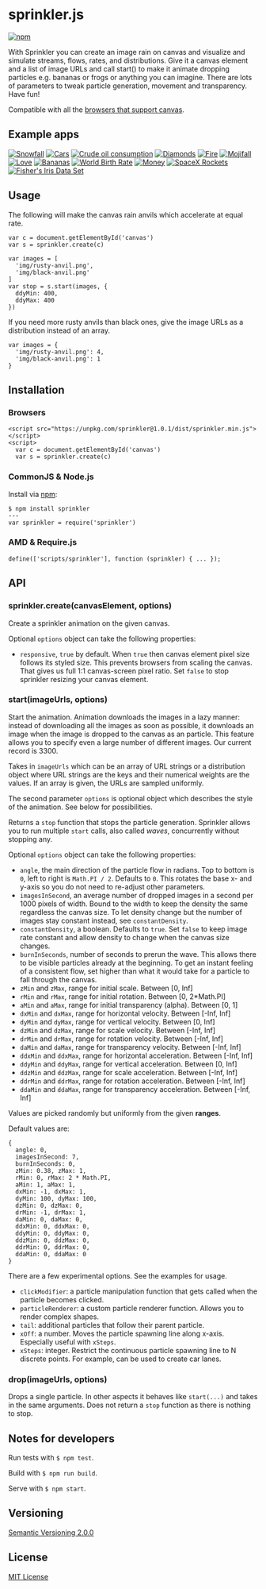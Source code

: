 # sprinkler.js

[![npm](https://badge.fury.io/js/sprinkler.svg)](https://badge.fury.io/js/sprinkler)

With Sprinkler you can create an image rain on canvas and visualize and simulate streams, flows, rates, and distributions. Give it a canvas element and a list of image URLs and call start() to make it animate dropping particles e.g. bananas or frogs or anything you can imagine. There are lots of parameters to tweak particle generation, movement and transparency. Have fun!

Compatible with all the [browsers that support canvas](http://caniuse.com/#feat=canvas).



## Example apps

[![Snowfall](examples/preview/snowfall2.png)](https://axelpale.github.io/sprinkler/examples/snowfall.html)
[![Cars](examples/preview/cars1.png)](https://axelpale.github.io/sprinkler/examples/cars.html)
[![Crude oil consumption](examples/preview/crudeoil1.png)](http://demo.akselipalen.com/crude-oil-consumption/)
[![Diamonds](examples/preview/diamonds1.png)](https://axelpale.github.io/sprinkler/examples/diamonds.html)
[![Fire](examples/preview/fire2.png)](https://axelpale.github.io/sprinkler/examples/fire.html)
[![Mojifall](examples/preview/mojifall1.png)](http://demo.akselipalen.com/mojifall-openmoji-emojitracker/)
[![Love](examples/preview/love2.png)](https://axelpale.github.io/sprinkler/examples/love.html)
[![Bananas](examples/preview/bananas3.png)](https://axelpale.github.io/sprinkler/examples/bananas.html)
[![World Birth Rate](examples/preview/births1.png)](http://births.akselipalen.com/)
[![Money](examples/preview/money1.png)](https://axelpale.github.io/sprinkler/examples/money.html)
[![SpaceX Rockets](examples/preview/rockets2.png)](https://axelpale.github.io/sprinkler/examples/rockets.html)
[![Fisher's Iris Data Set](examples/preview/iris3.png)](https://axelpale.github.io/sprinkler/examples/iris.html)


## Usage

The following will make the canvas rain anvils which accelerate at equal rate.

    var c = document.getElementById('canvas')
    var s = sprinkler.create(c)

    var images = [
      'img/rusty-anvil.png',
      'img/black-anvil.png'
    ]
    var stop = s.start(images, {
      ddyMin: 400,
      ddyMax: 400
    })

If you need more rusty anvils than black ones, give the image URLs as a distribution instead of an array.

    var images = {
      'img/rusty-anvil.png': 4,
      'img/black-anvil.png': 1
    }


## Installation

### Browsers

    <script src="https://unpkg.com/sprinkler@1.0.1/dist/sprinkler.min.js"></script>
    <script>
      var c = document.getElementById('canvas')
      var s = sprinkler.create(c)

### CommonJS & Node.js

Install via [npm](https://www.npmjs.com/package/sprinkler):

    $ npm install sprinkler
    ---
    var sprinkler = require('sprinkler')

### AMD & Require.js

    define(['scripts/sprinkler'], function (sprinkler) { ... });



## API

### sprinkler.create(canvasElement, options)

Create a sprinkler animation on the given canvas.

Optional `options` object can take the following properties:

- `responsive`, `true` by default. When `true` then canvas element pixel size follows its styled size. This prevents browsers from scaling the canvas. That gives us full 1:1 canvas-screen pixel ratio. Set `false` to stop sprinkler resizing your canvas element.


### start(imageUrls, options)

Start the animation. Animation downloads the images in a lazy manner: instead of downloading all the images as soon as possible, it downloads an image when the image is dropped to the canvas as an particle. This feature allows you to specify even a large number of different images. Our current record is 3300.

Takes in `imageUrls` which can be an array of URL strings or a distribution object where URL strings are the keys and their numerical weights are the values. If an array is given, the URLs are sampled uniformly.

The second parameter `options` is optional object which describes the style of the animation. See below for possibilities.

Returns a `stop` function that stops the particle generation. Sprinkler allows you to run multiple `start` calls, also called *waves*, concurrently without stopping any.

Optional `options` object can take the following properties:

- `angle`, the main direction of the particle flow in radians. Top to bottom is `0`, left to right is `Math.PI / 2`. Defaults to `0`. This rotates the base x- and y-axis so you do not need to re-adjust other parameters.
- `imagesInSecond`, an average number of dropped images in a second per 1000 pixels of width. Bound to the width to keep the density the same regardless the canvas size. To let density change but the number of images stay constant instead, see `constantDensity`.
- `constantDensity`, a boolean. Defaults to `true`. Set `false` to keep image rate constant and allow density to change when the canvas size changes.
- `burnInSeconds`, number of seconds to prerun the wave. This allows there to be visible particles already at the beginning. To get an instant feeling of a consistent flow, set higher than what it would take for a particle to fall through the canvas.
- `zMin` and `zMax`, range for initial scale. Between [0, Inf]
- `rMin` and `rMax`, range for initial rotation. Between [0, 2*Math.PI]
- `aMin` and `aMax`, range for initial transparency (alpha). Between [0, 1]
- `dxMin` and `dxMax`, range for horizontal velocity. Between [-Inf, Inf]
- `dyMin` and `dyMax`, range for vertical velocity. Between [0, Inf]
- `dzMin` and `dzMax`, range for scale velocity. Between [-Inf, Inf]
- `drMin` and `drMax`, range for rotation velocity. Between [-Inf, Inf]
- `daMin` and `daMax`, range for transparency velocity. Between [-Inf, Inf]
- `ddxMin` and `ddxMax`, range for horizontal acceleration. Between [-Inf, Inf]
- `ddyMin` and `ddyMax`, range for vertical acceleration. Between [0, Inf]
- `ddzMin` and `ddzMax`, range for scale acceleration. Between [-Inf, Inf]
- `ddrMin` and `ddrMax`, range for rotation acceleration. Between [-Inf, Inf]
- `ddaMin` and `ddaMax`, range for transparency acceleration. Between [-Inf, Inf]

Values are picked randomly but uniformly from the given __ranges__.

Default values are:

    {
      angle: 0,
      imagesInSecond: 7,
      burnInSeconds: 0,
      zMin: 0.38, zMax: 1,
      rMin: 0, rMax: 2 * Math.PI,
      aMin: 1, aMax: 1,
      dxMin: -1, dxMax: 1,
      dyMin: 100, dyMax: 100,
      dzMin: 0, dzMax: 0,
      drMin: -1, drMax: 1,
      daMin: 0, daMax: 0,
      ddxMin: 0, ddxMax: 0,
      ddyMin: 0, ddyMax: 0,
      ddzMin: 0, ddzMax: 0,
      ddrMin: 0, ddrMax: 0,
      ddaMin: 0, ddaMax: 0
    }

There are a few experimental options. See the examples for usage.

- `clickModifier`: a particle manipulation function that gets called when the particle becomes clicked.
- `particleRenderer`: a custom particle renderer function. Allows you to render complex shapes.
- `tail`: additional particles that follow their parent particle.
- `xOff`: a number. Moves the particle spawning line along x-axis. Especially useful with `xSteps`.
- `xSteps`: integer. Restrict the continuous particle spawning line to N discrete points. For example, can be used to create car lanes.

### drop(imageUrls, options)

Drops a single particle. In other aspects it behaves like `start(...)` and takes in the same arguments. Does not return a `stop` function as there is nothing to stop.



## Notes for developers

Run tests with `$ npm test`.

Build with `$ npm run build`.

Serve with `$ npm start`.



## Versioning

[Semantic Versioning 2.0.0](http://semver.org/)



## License

[MIT License](LICENSE)
